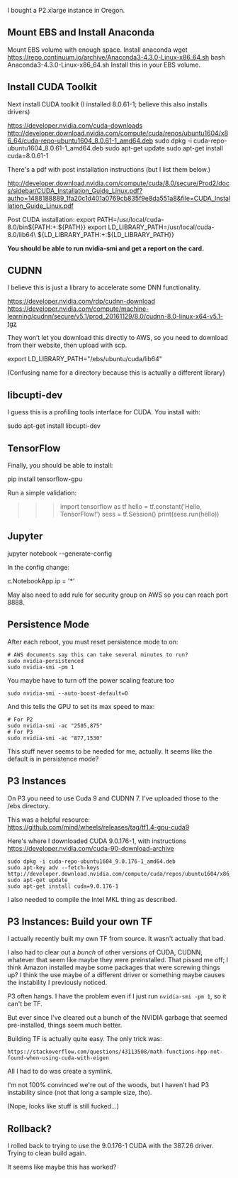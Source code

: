 I bought a P2.xlarge instance in Oregon.

## Mount EBS and Install Anaconda

Mount EBS volume with enough space.
Install anaconda
wget https://repo.continuum.io/archive/Anaconda3-4.3.0-Linux-x86_64.sh
bash Anaconda3-4.3.0-Linux-x86_64.sh
Install this in your EBS volume.

## Install CUDA Toolkit

Next install CUDA toolkit (I installed 8.0.61-1; believe this also
installs drivers)

https://developer.nvidia.com/cuda-downloads
http://developer.download.nvidia.com/compute/cuda/repos/ubuntu1604/x86_64/cuda-repo-ubuntu1604_8.0.61-1_amd64.deb
sudo dpkg -i cuda-repo-ubuntu1604_8.0.61-1_amd64.deb
sudo apt-get update
sudo apt-get install cuda=8.0.61-1

There's a pdf with post installation instructions (but I list them
below.)

http://developer.download.nvidia.com/compute/cuda/8.0/secure/Prod2/docs/sidebar/CUDA_Installation_Guide_Linux.pdf?autho=1488188889_1fa20c1d401a0769cb835f9e8da551a8&file=CUDA_Installation_Guide_Linux.pdf

Post CUDA installation:
export PATH=/usr/local/cuda-8.0/bin${PATH:+:${PATH}}
export LD_LIBRARY_PATH=/usr/local/cuda-8.0/lib64\ ${LD_LIBRARY_PATH:+:${LD_LIBRARY_PATH}}

**You should be able to run nvidia-smi and get a report on the card.**

## CUDNN

I believe this is just a library to accelerate some DNN functionality.

https://developer.nvidia.com/rdp/cudnn-download
https://developer.nvidia.com/compute/machine-learning/cudnn/secure/v5.1/prod_20161129/8.0/cudnn-8.0-linux-x64-v5.1-tgz

They won’t let you download this directly to AWS, so you need to
download from their website, then upload with scp.

export LD_LIBRARY_PATH="/ebs/ubuntu/cuda/lib64"

(Confusing name for a directory because this is actually a different
library)

## libcupti-dev

I guess this is a profiling tools interface for CUDA. You install with:

sudo apt-get install libcupti-dev

## TensorFlow

Finally, you should be able to install:

pip install tensorflow-gpu

Run a simple validation:
>>> import tensorflow as tf
>>> hello = tf.constant('Hello, TensorFlow!')
>>> sess = tf.Session()
>>> print(sess.run(hello))

## Jupyter

jupyter notebook --generate-config

In the config change:

c.NotebookApp.ip = '*'

May also need to add rule for security group on AWS so you can reach
port 8888.

## Persistence Mode

After each reboot, you must reset persistence mode to on:

    # AWS documents say this can take several minutes to run?
    sudo nvidia-persistenced
    sudo nvidia-smi -pm 1


You maybe have to turn off the power scaling feature too

    sudo nvidia-smi --auto-boost-default=0

And this tells the GPU to set its max speed to max:

    # For P2
    sudo nvidia-smi -ac "2505,875"
    # For P3
    sudo nvidia-smi -ac "877,1530"

This stuff never seems to be needed for me, actually. It seems like
the default is in persistence mode?

## P3 Instances

On P3 you need to use Cuda 9 and CUDNN 7. I've uploaded those to the
/ebs directory.

This was a helpful resource:
    https://github.com/mind/wheels/releases/tag/tf1.4-gpu-cuda9

Here's where I downloaded CUDA 9.0.176-1, with instructions
https://developer.nvidia.com/cuda-90-download-archive

    sudo dpkg -i cuda-repo-ubuntu1604_9.0.176-1_amd64.deb
    sudo apt-key adv --fetch-keys http://developer.download.nvidia.com/compute/cuda/repos/ubuntu1604/x86_64/7fa2af80.pub
    sudo apt-get update
    sudo apt-get install cuda=9.0.176-1

I also needed to compile the Intel MKL thing as described.

## P3 Instances: Build your own TF

I actually recently built my own TF from source. It wasn't actually
that bad.

I also had to clear out a *bunch* of other versions of CUDA, CUDNN,
whatever that seem like maybe they were preinstalled. That pissed me
off; I think Amazon installed maybe some packages that were screwing
things up? I think the use maybe of a different driver or something
maybe causes the instability I previously noticed.

P3 often hangs. I have the problem even if I just run `nvidia-smi -pm
1`, so it can't be TF.

But ever since I've cleared out a bunch of the NVIDIA garbage that
seemed pre-installed, things seem much better.

Building TF is actually quite easy. The only trick was:

    https://stackoverflow.com/questions/43113508/math-functions-hpp-not-found-when-using-cuda-with-eigen

All I had to do was create a symlink.

I'm not 100% convinced we're out of the woods, but I haven't had P3
instability since (not that long a sample size, tho).

(Nope, looks like stuff is still fucked...)

## Rollback?

I rolled back to trying to use the 9.0.176-1 CUDA with the 387.26
driver. Trying to clean build again.

It seems like maybe this has worked?

